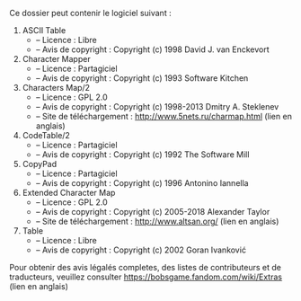 ﻿Ce dossier peut contenir le logiciel suivant :

1. ASCII Table
   - – Licence : Libre
   - – Avis de copyright : Copyright (c) 1998 David J. van Enckevort
2. Character Mapper
   - – Licence : Partagiciel
   - – Avis de copyright : Copyright (c) 1993 Software Kitchen
3. Characters Map/2
   - – Licence : GPL 2.0
   - – Avis de copyright : Copyright (c) 1998-2013 Dmitry A. Steklenev
   - – Site de téléchargement : http://www.5nets.ru/charmap.html (lien en anglais)
4. CodeTable/2
   - – Licence : Partagiciel
   - – Avis de copyright : Copyright (c) 1992 The Software Mill
5. CopyPad
   - – Licence : Partagiciel
   - – Avis de copyright : Copyright (c) 1996 Antonino Iannella
6. Extended Character Map
   - – Licence : GPL 2.0
   - – Avis de copyright : Copyright (c) 2005-2018 Alexander Taylor
   - – Site de téléchargement : http://www.altsan.org/ (lien en anglais)
7. Table
   - – Licence : Libre
   - – Avis de copyright : Copyright (c) 2002 Goran Ivanković

Pour obtenir des avis légalés completes, des listes de contributeurs et de traducteurs, veuillez consulter https://bobsgame.fandom.com/wiki/Extras (lien en anglais)
